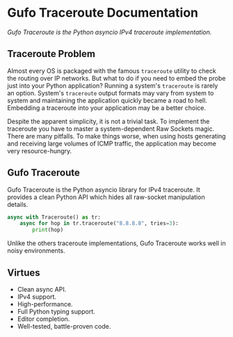 # Gufo Traceroute Documentation

*Gufo Traceroute is the Python asyncio IPv4 traceroute implementation.*

## Traceroute Problem

Almost every OS is packaged with the famous `traceroute` utility to check the
routing over IP networks. But what to do if you need to embed the probe
just into your Python application? Running a system's `traceroute` is rarely
an option. System's `traceroute` output formats may vary from system to
system and maintaining the application quickly became a road to hell.
Embedding a traceroute into your application may be a better choice.

Despite the apparent simplicity, it is not a trivial task. To implement the traceroute you have to master a system-dependent Raw Sockets magic. There are many pitfalls. To make things worse, when using hosts
generating and receiving large volumes of ICMP traffic, the application may become very resource-hungry.

## Gufo Traceroute

Gufo Traceroute is the Python asyncio library for IPv4 traceroute. It provides a clean Python API
which hides all raw-socket manipulation details.

``` py
async with Traceroute() as tr:
    async for hop in tr.traceroute("8.8.8.8", tries=3):
        print(hop)
```

Unlike the others traceroute implementations, Gufo Traceroute works well in noisy environments.

## Virtues

* Clean async API.
* IPv4 support.
* High-performance.
* Full Python typing support.
* Editor completion.
* Well-tested, battle-proven code.
